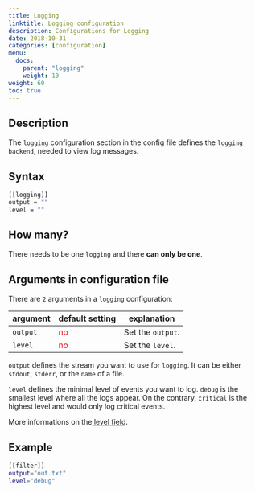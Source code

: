 ```yaml
---
title: Logging
linktitle: Logging configuration
description: Configurations for Logging
date: 2018-10-31
categories: [configuration]
menu:
  docs:
    parent: "logging"
    weight: 10
weight: 60
toc: true
---
```


## Description

The `logging` configuration section in the config file defines the `logging backend`, needed to view log messages.


## Syntax

```bash
[[logging]]
output = ""
level = ""
```

## How many?

There needs to be one `logging` and there **can only be one**.  

## Arguments in configuration file

There are `2` arguments in a `logging` configuration:

 argument  | default setting | explanation
  ---  | --- | ---
`output` |  <span style="color:red">no</span> | Set the `output`.
`level` | <span style="color:red">no</span> | Set the `level`.

`output` defines the stream you want to use for `logging`.
It can be either `stdout`, `stderr`, or the `name` of a file.

`level` defines the minimal level of events you want to log.
`debug` is the smallest level where all the logs appear.
On the contrary, `critical` is the highest level and would only log critical events.

More informations on the[ level field](https://github.com/op/go-logging#example).

## Example

```bash
[[filter]]
output="out.txt"
level="debug"
```
